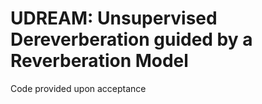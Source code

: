 # UDREAM: Unsupervised Dereverberation guided by a Reverberation Model

Code provided upon acceptance
